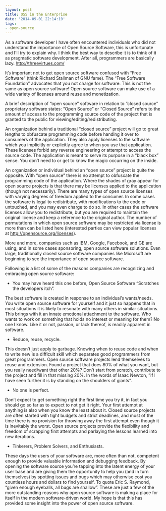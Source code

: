 ```yaml
---
layout: post
title: OSS in the Enterprise
date: '2014-09-01 22:14:10'
tags:
- open-source
---
```


As a software developer I have often encountered individuals who did not understand the importance of Open Source Software, this is unfortunate and I'll try to explain why.  I think the best way to describe it is to think of it as pragmatic software development. After all, programmers are basically lazy. http://threevirtues.com/

It’s important not to get open source software confused with “Free Software” (think Richard Stallman of GNU fame). The “Free Software Foundation” advocates that you not charge for software. This is not the same as open source software!
Open source software can make use of a wide variety of licenses around reuse and monetization.

A brief description of “open source” software in relation to “closed source” proprietary software states: “Open Source” or “Closed Source” refers to the amount of access to the programming source code of the project that is granted to the public for viewing/editing/redistributing.

An organization behind a traditional “closed source” project will go to great lengths to obfuscate programming code before handing it over to consumers of the application. They also apply licenses to the software which you implicitly or explicitly agree to when you use that application. These licenses forbid any reverse engineering or attempt to access the source code. The application is meant to serve its purpose in a “black box” sense. You don’t need to or get to know the magic occurring on the inside.

An organization or individual behind an “open source” project is quite the opposite. With “open source” there is no attempt to obfuscate the programming code of the application. Where the shades of gray appear for open source projects is that there may be licenses applied to the application (though not necessarily). There are many types of open source licenses with varying degrees of freedom applied to the consumer. In some cases the software is legal to redistribute, with modifications to the code or untouched, and you may even charge to do so. In other cases the software licenses allow you to redistribute, but you are required to maintain the original license and keep a reference to the original author. The number of permutations in which open source software may be restricted via license is more than can be listed here (interested parties can view popular licenses at http://opensource.org/licenses).

More and more, companies such as IBM, Google, Facebook, and GE are using, and in some cases sponsoring, open source software solutions. Even large, traditionally closed source software companies like Microsoft are beginning to see the importance of open source software.

Following is a list of some of the reasons companies are recognizing and embracing open source software:

- You may have heard this one before, Open Source Software “Scratches the developers itch”.

The best software is created in response to an individual’s wants/needs. You write open source software for yourself and it just so happens that in most situations it is likely to resonate with many others in similar situations. This brings with it an innate emotional attachment to the software. Who wants to work on something that holds no interest or meaning for them? No one I know. Like it or not, passion, or lack thereof, is readily apparent in software.

- Reduce, reuse, recycle.

This doesn’t just apply to garbage. Knowing when to reuse code and when to write new is a difficult skill which separates good programmers from great programmers. Open source software projects lend themselves to reuse and extension. Found a project that does 80% of what you want, but you really need/want that other 20%? Don’t start from scratch, contribute to the project and fill in that missing 20%. In the words of Isaac Newton, “If I have seen further it is by standing on the shoulders of giants”.

- No one is perfect.

Don’t expect to get something right the first time you try it, in fact you should go so far as to expect to not get it right. Your first attempt at anything is also when you know the least about it. Closed source projects are often started with tight budgets and strict deadlines, and most of the time there is no provision for throwing away the first attempt even though it is inevitably the worst. Open source projects provide the flexibility and freedom of scrapping first attempts and parlaying the lessons learned into new iterations.

- Tinkerers, Problem Solvers, and Enthusiasts.

These days the users of your software are, more often than not, competent enough to provide valuable information and debugging feedback. By opening the software source you’re tapping into the latent energy of your user base and are giving them the opportunity to help you (and in turn themselves) by spotting issues and bugs which may otherwise cost you countless hours and dollars to find yourself. To quote Eric S. Raymond, “given enough eyeballs, all bugs are shallow”.
These are just a few of the more outstanding reasons why open source software is making a place for itself in the modern software-driven world. My hope is that this has provided some insight into the power of open source software.

